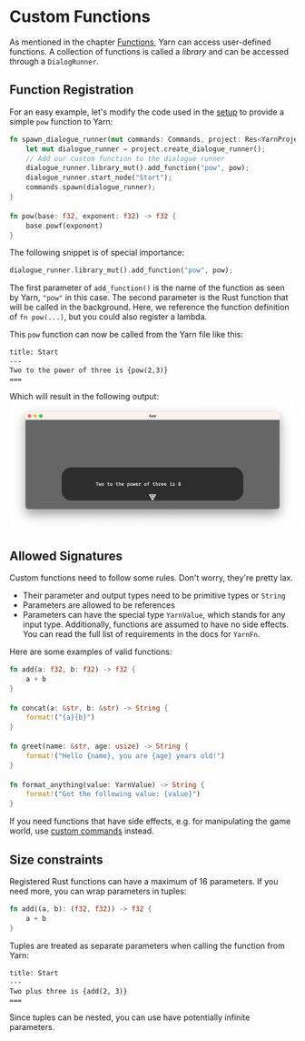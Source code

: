 # Custom Functions

As mentioned in the chapter [Functions](../yarn_files/functions.md), Yarn can access user-defined functions.
A collection of functions is called a *library* and can be accessed through a `DialogRunner`.

## Function Registration

For an easy example, let's modify the code used in the [setup](./setup.md) to provide a simple `pow` function to Yarn:
```rust
fn spawn_dialogue_runner(mut commands: Commands, project: Res<YarnProject>) {
    let mut dialogue_runner = project.create_dialogue_runner();
    // Add our custom function to the dialogue runner
    dialogue_runner.library_mut().add_function("pow", pow);
    dialogue_runner.start_node("Start");
    commands.spawn(dialogue_runner);
}

fn pow(base: f32, exponent: f32) -> f32 {
    base.powf(exponent)
}
```

The following snippet is of special importance:
```rust
dialogue_runner.library_mut().add_function("pow", pow);
```
The first parameter of `add_function()` is the name of the function as seen by Yarn, `"pow"` in this case.
The second parameter is the Rust function that will be called in the background. 
Here, we reference the function definition of `fn pow(...)`, but you could also register a lambda.


This `pow` function can now be called from the Yarn file like this:

```text
title: Start
---
Two to the power of three is {pow(2,3)}
===
```

Which will result in the following output:
![custom_fn.png](custom_fn.png)

## Allowed Signatures

Custom functions need to follow some rules. Don't worry, they're pretty lax.

- Their parameter and output types need to be primitive types or `String`
- Parameters are allowed to be references
- Parameters can have the special type `YarnValue`, which stands for any input type.
Additionally, functions are assumed to have no side effects. You can read the full list of requirements in the docs for `YarnFn`.

Here are some examples of valid functions:
```rust
fn add(a: f32, b: f32) -> f32 {
    a + b
}

fn concat(a: &str, b: &str) -> String {
    format!("{a}{b}")
}

fn greet(name: &str, age: usize) -> String {
    format!("Hello {name}, you are {age} years old!")
}

fn format_anything(value: YarnValue) -> String {
    format!("Got the following value: {value}")
}
```

If you need functions that have side effects, e.g. for manipulating the game world, use [custom commands](./custom_commands.md) instead.

## Size constraints

Registered Rust functions can have a maximum of 16 parameters. 
If you need more, you can wrap parameters in tuples:

```rust
fn add((a, b): (f32, f32)) -> f32 {
    a + b
}
```

Tuples are treated as separate parameters when calling the function from Yarn:
```text
title: Start
---
Two plus three is {add(2, 3)}
===
```

Since tuples can be nested, you can use have potentially infinite parameters.
